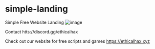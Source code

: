 # simple-landing
Simple Free Website Landing
![image](https://github.com/ZetaFPS/simple-landing/assets/135158463/831ac434-509a-47d3-bc72-203c17b28cee)

Contact
htts://discord.gg/ethicalhax

Check out our website for free scripts and games
https://ethicalhax.xyz
